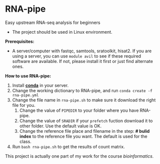 # RNA-pipe

Easy upstream RNA-seq analysis for beginners

- The project should be used in Linux environment. 


**Prerequisites:**

- A server/computer with fastqc, samtools, sratoolkit, hisat2. If you are using a server, you can use `module avil` to see if these required software are available. If not, please install it first or just find alternate ones.


**How to use RNA-pipe:**

1. Install **[conda](https://anaconda.org/)** in your server.
2. Change the working dictionary to RNA-pipe, and run ```conda create -f rna-pipe.yml ```
3. Change the file name in `rna-pipe.sh` to make sure it download the right file for you.
   1. Change the value of `PIPEDIR` to your folder where you have RNA-pipe. 
   2. Change the value of `SRADIR` if your `prefetch` fuction download it to other folder. Use the default value is OK.
   3. Change the reference file place and filename in the step: **# bulid index** to the reference file you want. The default is used for the class.
4. Run `bash rna-pipe.sh` to get the results of count matrix.


This project is actually one part of my work for the course *bioinformatics*. 

